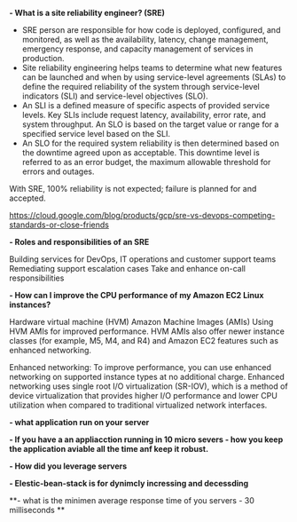**- What is a site reliability engineer? (SRE)**
      
- SRE person are responsible for how code is deployed, configured, and monitored, as well as the availability, latency, change management, emergency response, and capacity management of services in production.
- Site reliability engineering helps teams to determine what new features can be launched and when by using service-level agreements (SLAs) to define the required reliability of the system through service-level indicators (SLI) and service-level objectives (SLO). 
- An SLI is a defined measure of specific aspects of provided service levels. Key SLIs include request latency, availability, error rate, and system throughput. An SLO is based on the target value or range for a specified service level based on the SLI.
- An SLO for the required system reliability is then determined based on the downtime agreed upon as acceptable. This downtime level is referred to as an error budget, the maximum allowable threshold for errors and outages. 

With SRE, 100% reliability is not expected; failure is planned for and accepted.
      
https://cloud.google.com/blog/products/gcp/sre-vs-devops-competing-standards-or-close-friends
      
 **- Roles and responsibilities of an SRE**
      
Building services for DevOps, IT operations and customer support teams
Remediating support escalation cases
Take and enhance on-call responsibilities
      
**- How can I improve the CPU performance of my Amazon EC2 Linux instances?**
         
Hardware virtual machine (HVM) Amazon Machine Images (AMIs)
Using HVM AMIs for improved performance. HVM AMIs also offer newer instance classes (for example, M5, M4, and R4) and Amazon EC2 features such as enhanced networking. 
        
Enhanced networking:
To improve performance, you can use enhanced networking on supported instance types at no additional charge. Enhanced networking uses single root I/O virtualization (SR-IOV), which is a method of device virtualization that provides higher I/O performance and lower CPU utilization when compared to traditional virtualized network interfaces.
        

**- what application run on your server**


**- If you have a an appliacction running in  10 micro severs - how you keep the application aviable all the time anf keep it robust.**


**- How did you leverage servers**


**- Elestic-bean-stack is for dynimcly incressing and decessding**

**- what is the minimen average response time of you servers - 30 milliseconds **


